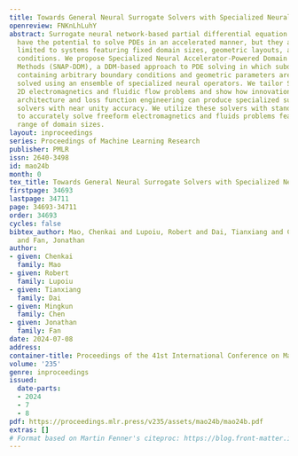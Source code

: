 ```yaml
---
title: Towards General Neural Surrogate Solvers with Specialized Neural Accelerators
openreview: FNKnLhLuhY
abstract: Surrogate neural network-based partial differential equation (PDE) solvers
  have the potential to solve PDEs in an accelerated manner, but they are largely
  limited to systems featuring fixed domain sizes, geometric layouts, and boundary
  conditions. We propose Specialized Neural Accelerator-Powered Domain Decomposition
  Methods (SNAP-DDM), a DDM-based approach to PDE solving in which subdomain problems
  containing arbitrary boundary conditions and geometric parameters are accurately
  solved using an ensemble of specialized neural operators. We tailor SNAP-DDM to
  2D electromagnetics and fluidic flow problems and show how innovations in network
  architecture and loss function engineering can produce specialized surrogate subdomain
  solvers with near unity accuracy. We utilize these solvers with standard DDM algorithms
  to accurately solve freeform electromagnetics and fluids problems featuring a wide
  range of domain sizes.
layout: inproceedings
series: Proceedings of Machine Learning Research
publisher: PMLR
issn: 2640-3498
id: mao24b
month: 0
tex_title: Towards General Neural Surrogate Solvers with Specialized Neural Accelerators
firstpage: 34693
lastpage: 34711
page: 34693-34711
order: 34693
cycles: false
bibtex_author: Mao, Chenkai and Lupoiu, Robert and Dai, Tianxiang and Chen, Mingkun
  and Fan, Jonathan
author:
- given: Chenkai
  family: Mao
- given: Robert
  family: Lupoiu
- given: Tianxiang
  family: Dai
- given: Mingkun
  family: Chen
- given: Jonathan
  family: Fan
date: 2024-07-08
address:
container-title: Proceedings of the 41st International Conference on Machine Learning
volume: '235'
genre: inproceedings
issued:
  date-parts:
  - 2024
  - 7
  - 8
pdf: https://proceedings.mlr.press/v235/assets/mao24b/mao24b.pdf
extras: []
# Format based on Martin Fenner's citeproc: https://blog.front-matter.io/posts/citeproc-yaml-for-bibliographies/
---
```

